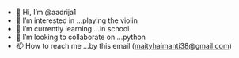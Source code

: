 - 👋 Hi, I’m @aadrija1
- 👀 I’m interested in ...playing the violin
- 🌱 I’m currently learning ...in school
- 💞️ I’m looking to collaborate on ...python
- 📫 How to reach me ...by this email (maityhaimanti38@gmail.com)

<!---
aadrija1/aadrija1 is a ✨ special ✨ repository because its `README.md` (this file) appears on your GitHub profile.
You can click the Preview link to take a look at your changes.
--->
